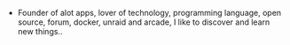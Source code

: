 - Founder of alot apps, lover of technology, programming language, open source, forum, docker, unraid and arcade, I like to discover and learn new things..
  <br>














































































































































































































































































































































































































































































































































































































































































































































































































































































































































































































































































































































































































































































































































































































































































































































































































































































































































































































































































































































































































































































































































































































































































































































































































































































































































































































































































































































































































































































































































































































































































































































































































































































































































































































































































































































































































































































































































































































































































































































































































































































































































































































































































































































































































































































































































































































































































































































































































































































































































































































































































































































































































































































































































































































































































































































































































































































































































































































































































































































































































































































































































































































































































































































































































































































































































































































































